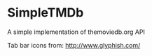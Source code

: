 SimpleTMDb
==========

A simple implementation of themoviedb.org API


Tab bar icons from: http://www.glyphish.com/
